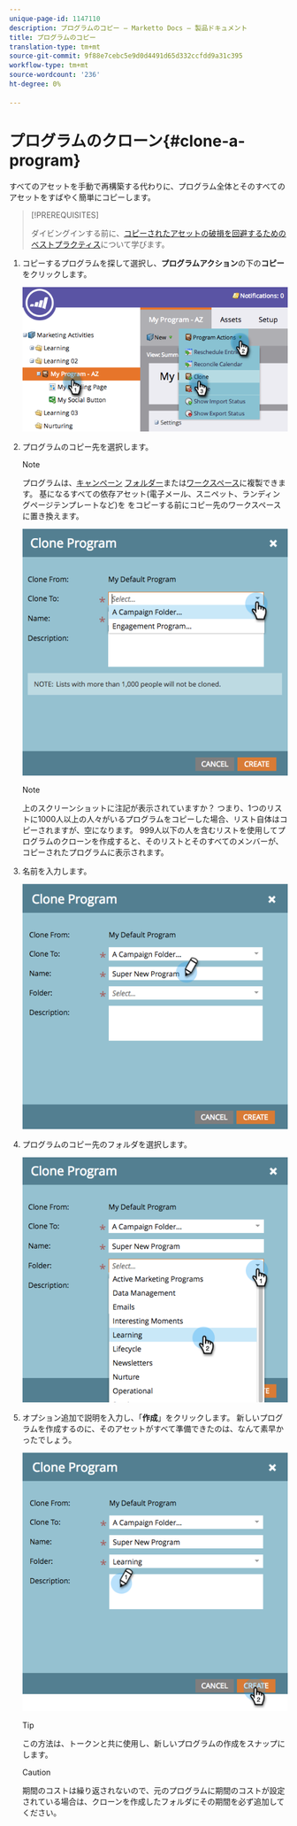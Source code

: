 ```yaml
---
unique-page-id: 1147110
description: プログラムのコピー — Marketto Docs — 製品ドキュメント
title: プログラムのコピー
translation-type: tm+mt
source-git-commit: 9f88e7cebc5e9d0d4491d65d332ccfdd9a31c395
workflow-type: tm+mt
source-wordcount: '236'
ht-degree: 0%

---
```



# プログラムのクローン{#clone-a-program}

すべてのアセットを手動で再構築する代わりに、プログラム全体とそのすべてのアセットをすばやく簡単にコピーします。

>[!PREREQUISITES]
>
>ダイビングインする前に、[コピーされたアセットの破損を回避するためのベストプラクティス](https://nation.marketo.com/t5/Knowledgebase/Avoiding-Corruption-in-Cloned-Assets/ta-p/249729)について学びます。

1. コピーするプログラムを探して選択し、**プログラムアクション**&#x200B;の下の&#x200B;**コピー**&#x200B;をクリックします。

   ![](assets/image2014-9-5-14-3a31-3a49.png)

1. プログラムのコピー先を選択します。

   >[!NOTE]
   >
   >プログラムは、[キャンペーン](/help/marketo/product-docs/core-marketo-concepts/miscellaneous/create-new-campaign-folder.md) [フォルダー](/help/marketo/product-docs/core-marketo-concepts/miscellaneous/create-new-campaign-folder.md)または[ワークスペース](/help/marketo/product-docs/administration/workspaces-and-person-partitions/create-a-new-workspace.md)に複製できます。 基になるすべての依存アセット(電子メール、スニペット、ランディングページテンプレートなど)を をコピーする前にコピー先のワークスペースに置き換えます。

   ![](assets/cloneto.png)

   >[!NOTE]
   >
   >上のスクリーンショットに注記が表示されていますか？ つまり、1つのリストに1000人以上の人々がいるプログラムをコピーした場合、リスト自体はコピーされますが、空になります。 999人以下の人を含むリストを使用してプログラムのクローンを作成すると、そのリストとそのすべてのメンバーが、コピーされたプログラムに表示されます。

1. 名前を入力します。

   ![](assets/cloneprogramname.png)

1. プログラムのコピー先のフォルダを選択します。

   ![](assets/choosefolderclone.png)

1. オプション追加で説明を入力し、「**作成**」をクリックします。 新しいプログラムを作成するのに、そのアセットがすべて準備できたのは、なんて素早かったでしょう。

   ![](assets/createclone.png)

   >[!TIP]
   >
   >この方法は、トークンと共に使用し、新しいプログラムの作成をスナップにします。

   >[!CAUTION]
   >
   >期間のコストは繰り返されないので、元のプログラムに期間のコストが設定されている場合は、クローンを作成したフォルダにその期間を必ず追加してください。

